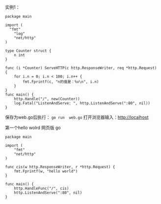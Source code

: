 实例1：

    package main
    
    import (
      "fmt"
    	"log"
    	"net/http"
    )
    
    type Counter struct {
    	n int
    }
    
    func (i *Counter) ServeHTTP(c http.ResponseWriter, req *http.Request) {
    	for i.n = 0; i.n < 100; i.n++ {
    		fmt.Fprintf(c, "n的值是：%v\n", i.n)
    	}
    }
    func main() {
    	http.Handle("/", new(Counter))
    	log.Fatal("ListenAndServe: ", http.ListenAndServe(":80", nil))
    }

保存为web.go后执行： `go run  web.go` 打开浏览器输入：[http://localhost](http://localhost)

第一个hello wolrd 网页版 go

    package main
    
    import (
    	"fmt"
    	"net/http"
    )
    
    func cis(w http.ResponseWriter, r *http.Request) {
    	fmt.Fprintf(w, "hello world")
    }
    
    func main() {
    	http.HandleFunc("/", cis)
    	http.ListenAndServe(":80", nil)
    }

